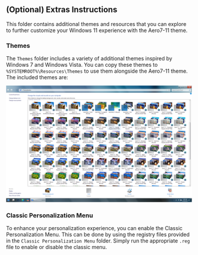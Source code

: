 ## (Optional) Extras Instructions
This folder contains additional themes and resources that you can explore to further customize your Windows 11 experience with the Aero7-11 theme.

### Themes
The `Themes` folder includes a variety of additional themes inspired by Windows 7 and Windows Vista. You can copy these themes to `%SYSTEMROOT%\Resources\Themes` to use them alongside the Aero7-11 theme. The included themes are:

![Preview](./screenshot.png)

### Classic Personalization Menu
To enhance your personalization experience, you can enable the Classic Personalization Menu. This can be done by using the registry files provided in the `Classic Personalization Menu` folder. Simply run the appropriate `.reg` file to enable or disable the classic menu.